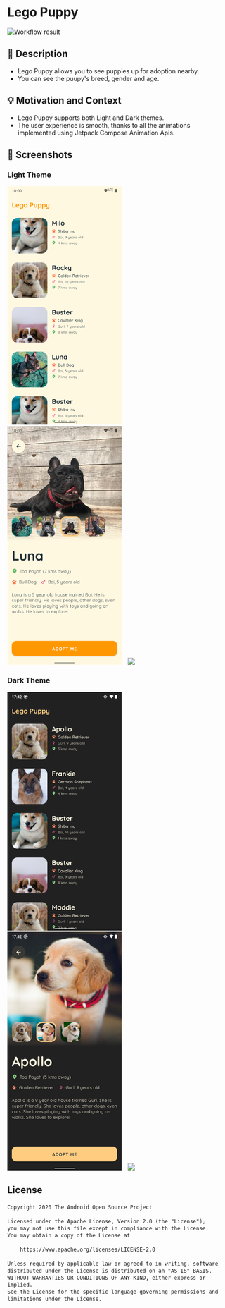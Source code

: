 # Lego Puppy

<!--- Replace <OWNER> with your Github Username and <REPOSITORY> with the name of your repository. -->
<!--- You can find both of these in the url bar when you open your repository in github. -->
![Workflow result](https://github.com/amanshuraikwar/lego-puppy/workflows/Check/badge.svg)


## :scroll: Description
* Lego Puppy allows you to see puppies up for adoption nearby. 
* You can see the puupy's breed, gender and age.


## :bulb: Motivation and Context
* Lego Puppy supports both Light and Dark themes.
* The user experience is smooth, thanks to all the animations implemented using Jetpack Compose Animation Apis.


## :camera_flash: Screenshots
<!-- You can add more screenshots here if you like -->
### Light Theme
<img src="/results/screenshot_1.png" width="260">&emsp;<img src="/results/screenshot_2.png" width="260">&emsp;<img src="/results/video.gif" width="260">

### Dark Theme
<img src="/results/screenshot_3.png" width="260">&emsp;<img src="/results/screenshot_4.png" width="260">&emsp;<img src="/results/video_dark.gif" width="260">

## License
```
Copyright 2020 The Android Open Source Project

Licensed under the Apache License, Version 2.0 (the "License");
you may not use this file except in compliance with the License.
You may obtain a copy of the License at

    https://www.apache.org/licenses/LICENSE-2.0

Unless required by applicable law or agreed to in writing, software
distributed under the License is distributed on an "AS IS" BASIS,
WITHOUT WARRANTIES OR CONDITIONS OF ANY KIND, either express or implied.
See the License for the specific language governing permissions and
limitations under the License.
```